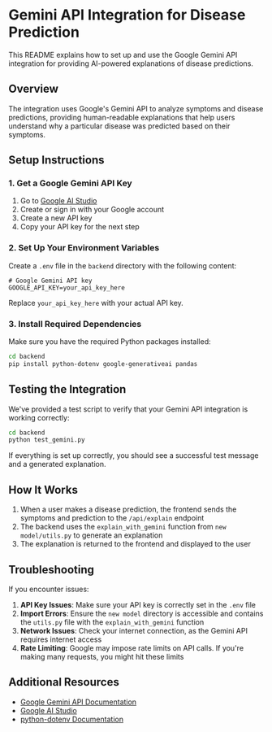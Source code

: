 # Gemini API Integration for Disease Prediction

This README explains how to set up and use the Google Gemini API integration for providing AI-powered explanations of disease predictions.

## Overview

The integration uses Google's Gemini API to analyze symptoms and disease predictions, providing human-readable explanations that help users understand why a particular disease was predicted based on their symptoms.

## Setup Instructions

### 1. Get a Google Gemini API Key

1. Go to [Google AI Studio](https://makersuite.google.com/app/apikey)
2. Create or sign in with your Google account
3. Create a new API key
4. Copy your API key for the next step

### 2. Set Up Your Environment Variables

Create a `.env` file in the `backend` directory with the following content:

```
# Google Gemini API key
GOOGLE_API_KEY=your_api_key_here
```

Replace `your_api_key_here` with your actual API key.

### 3. Install Required Dependencies

Make sure you have the required Python packages installed:

```bash
cd backend
pip install python-dotenv google-generativeai pandas
```

## Testing the Integration

We've provided a test script to verify that your Gemini API integration is working correctly:

```bash
cd backend
python test_gemini.py
```

If everything is set up correctly, you should see a successful test message and a generated explanation.

## How It Works

1. When a user makes a disease prediction, the frontend sends the symptoms and prediction to the `/api/explain` endpoint
2. The backend uses the `explain_with_gemini` function from `new model/utils.py` to generate an explanation
3. The explanation is returned to the frontend and displayed to the user

## Troubleshooting

If you encounter issues:

1. **API Key Issues**: Make sure your API key is correctly set in the `.env` file
2. **Import Errors**: Ensure the `new model` directory is accessible and contains the `utils.py` file with the `explain_with_gemini` function
3. **Network Issues**: Check your internet connection, as the Gemini API requires internet access
4. **Rate Limiting**: Google may impose rate limits on API calls. If you're making many requests, you might hit these limits

## Additional Resources

- [Google Gemini API Documentation](https://ai.google.dev/docs)
- [Google AI Studio](https://makersuite.google.com/app)
- [python-dotenv Documentation](https://github.com/theskumar/python-dotenv) 